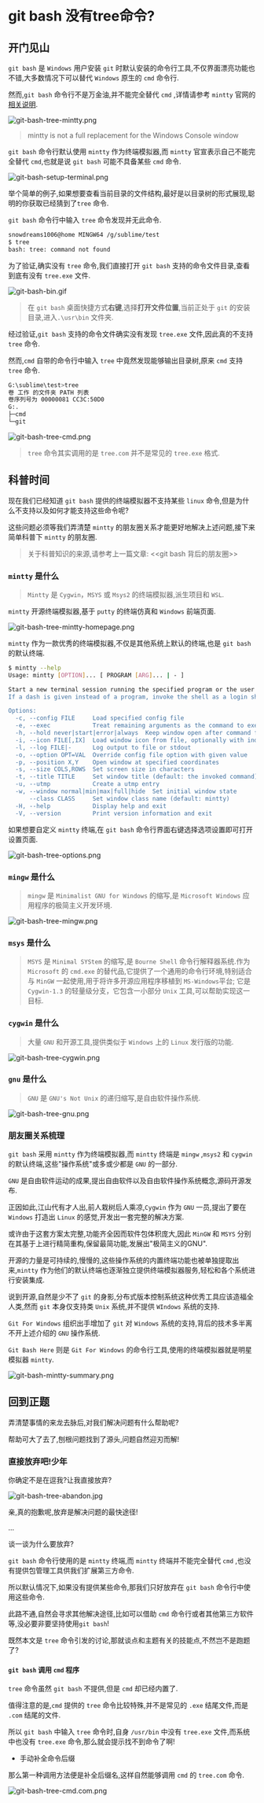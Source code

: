 # git bash 没有tree命令?

## 开门见山

`git bash` 是 `Windows` 用户安装 `git` 时默认安装的命令行工具,不仅界面漂亮功能也不错,大多数情况下可以替代 `Windows` 原生的 `cmd` 命令行.

然而,`git bash` 命令行不是万金油,并不能完全替代 `cmd` ,详情请参考 `mintty` 官网的[相关说明](https://mintty.github.io/#Compatibility).

![git-bash-tree-mintty.png](../images/git-bash-tree-mintty.png)

> mintty is not a full replacement for the Windows Console window

`git bash` 命令行默认使用 `mintty` 作为终端模拟器,而 `mintty` 官宣表示自己不能完全替代 `cmd`,也就是说 `git bash` 可能不具备某些 `cmd` 命令.

![git-bash-setup-terminal.png](../images/git-bash-setup-terminal.png)

举个简单的例子,如果想要查看当前目录的文件结构,最好是以目录树的形式展现,聪明的你获取已经猜到了`tree` 命令.

`git bash` 命令行中输入 `tree` 命令发现并无此命令.

```bash
snowdreams1006@home MINGW64 /g/sublime/test
$ tree
bash: tree: command not found
```

为了验证,确实没有 `tree` 命令,我们直接打开 `git bash` 支持的命令文件目录,查看到底有没有 `tree.exe` 文件.

![git-bash-bin.gif](../images/git-bash-bin.gif)

> 在 `git bash` 桌面快捷方式**右键**,选择**打开文件位置**,当前正处于 `git` 的安装目录,进入`.\usr\bin` 文件夹.

经过验证,`git bash` 支持的命令文件确实没有发现 `tree.exe` 文件,因此真的不支持 `tree` 命令.

然而,`cmd` 自带的命令行中输入 `tree` 中竟然发现能够输出目录树,原来 `cmd` 支持 `tree` 命令.

```bash
G:\sublime\test>tree
卷 工作 的文件夹 PATH 列表
卷序列号为 00000081 CC3C:50D0
G:.
├─cmd
└─git
```

![git-bash-tree-cmd.png](../images/git-bash-tree-cmd.png)

> `tree` 命令其实调用的是 `tree.com` 并不是常见的 `tree.exe` 格式.

## 科普时间

现在我们已经知道 `git bash` 提供的终端模拟器不支持某些 `linux` 命令,但是为什么不支持以及如何才能支持这些命令呢?


这些问题必须等我们弄清楚 `mintty` 的朋友圈关系才能更好地解决上述问题,接下来简单科普下 `mintty` 的朋友圈.

> 关于科普知识的来源,请参考上一篇文章: <<git bash 背后的朋友圈>>

### `mintty` 是什么

> `Mintty` 是 `Cygwin`，`MSYS` 或 `Msys2` 的终端模拟器,派生项目和 `WSL`.

`mintty` 开源终端模拟器,基于 `putty` 的终端仿真和 `Windows` 前端页面.

![git-bash-tree-mintty-homepage.png](../images/git-bash-tree-mintty-homepage.png)

`mintty` 作为一款优秀的终端模拟器,不仅是其他系统上默认的终端,也是 `git bash` 的默认终端.

```bash
$ mintty --help
Usage: mintty [OPTION]... [ PROGRAM [ARG]... | - ]

Start a new terminal session running the specified program or the user's shell.
If a dash is given instead of a program, invoke the shell as a login shell.

Options:
  -c, --config FILE     Load specified config file
  -e, --exec            Treat remaining arguments as the command to execute
  -h, --hold never|start|error|always  Keep window open after command finishes
  -i, --icon FILE[,IX]  Load window icon from file, optionally with index
  -l, --log FILE|-      Log output to file or stdout
  -o, --option OPT=VAL  Override config file option with given value
  -p, --position X,Y    Open window at specified coordinates
  -s, --size COLS,ROWS  Set screen size in characters
  -t, --title TITLE     Set window title (default: the invoked command)
  -u, --utmp            Create a utmp entry
  -w, --window normal|min|max|full|hide  Set initial window state
      --class CLASS     Set window class name (default: mintty)
  -H, --help            Display help and exit
  -V, --version         Print version information and exit
```

如果想要自定义 `mintty` 终端,在 `git bash` 命令行界面右键选择选项设置即可打开设置页面.

![git-bash-tree-options.png](../images/git-bash-tree-options.png)

### `mingw` 是什么

> `mingw` 是 `Minimalist GNU for Windows` 的缩写,是 `Microsoft Windows` 应用程序的极简主义开发环境.

![git-bash-tree-mingw.png](../images/git-bash-tree-mingw.png)

### `msys` 是什么

> `MSYS` 是 `Minimal SYStem` 的缩写,是 `Bourne Shell` 命令行解释器系统.作为 `Microsoft` 的 `cmd.exe` 的替代品,它提供了一个通用的命令行环境,特别适合与 `MinGW` 一起使用,用于将许多开源应用程序移植到 `MS-Windows`平台; 它是 `Cygwin-1.3` 的轻量级分支，它包含一小部分 `Unix` 工具,可以帮助实现这一目标.

### `cygwin` 是什么

> 大量 `GNU` 和开源工具,提供类似于 `Windows` 上的 `Linux` 发行版的功能.

![git-bash-tree-cygwin.png](../images/git-bash-tree-cygwin.png)

### `gnu` 是什么

> `GNU` 是 `GNU's Not Unix` 的递归缩写,是自由软件操作系统. 

![git-bash-tree-gnu.png](../images/git-bash-tree-gnu.png)

### 朋友圈关系梳理

`git bash` 采用 `mintty` 作为终端模拟器,而 `mintty` 终端是 `mingw` ,`msys2` 和 `cygwin`的默认终端,这些"操作系统"或多或少都是 `GNU` 的一部分.

`GNU` 是自由软件运动的成果,提出自由软件以及自由软件操作系统概念,源码开源发布.

正因如此,江山代有才人出,前人栽树后人乘凉,`Cygwin` 作为 `GNU` 一员,提出了要在 `Windows` 打造出 `Linux` 的感觉,开发出一套完整的解决方案.

或许由于这套方案太完整,功能齐全因而软件包体积庞大,因此 `MinGW` 和 `MSYS` 分别在其基于上进行精简重构,保留最简功能,发展出"极简主义的GNU".

开源的力量是可持续的,慢慢的,这些操作系统的内置终端功能也被单独提取出来,`mintty` 作为他们的默认终端也逐渐独立提供终端模拟器服务,轻松和各个系统进行安装集成.

说到开源,自然是少不了 `git` 的身影,分布式版本控制系统这种优秀工具应该造福全人类,然而 `git` 本身仅支持类 `Unix` 系统,并不提供 `WIndows` 系统的支持.

`Git For Windows` 组织出手增加了 `git` 对 `Windows` 系统的支持,背后的技术多半离不开上述介绍的 `GNU` 操作系统.

`Git Bash Here` 则是 `Git For Windows` 的命令行工具,使用的终端模拟器就是明星模拟器 `mintty`.

![git-bash-mintty-summary.png](../images/git-bash-mintty-summary.png)

## 回到正题

弄清楚事情的来龙去脉后,对我们解决问题有什么帮助呢?

帮助可大了去了,刨根问题找到了源头,问题自然迎刃而解!

### 直接放弃吧!少年

你确定不是在逗我?让我直接放弃?

![git-bash-tree-abandon.jpg](../images/git-bash-tree-abandon.jpg)

亲,真的抱歉呢,放弃是解决问题的最快途径!

...

谈一谈为什么要放弃?

`git bash` 命令行使用的是 `mintty` 终端,而 `mintty` 终端并不能完全替代 `cmd` ,也没有提供包管理工具供我们扩展第三方命令.

所以默认情况下,如果没有提供某些命令,那我们只好放弃在 `git bash` 命令行中使用这些命令.

此路不通,自然会寻求其他解决途径,比如可以借助 `cmd` 命令行或者其他第三方软件等,没必要非要坚持使用`git bash`!

既然本文是 `tree` 命令引发的讨论,那就谈点和主题有关的技能点,不然岂不是跑题了?

#### `git bash` 调用 `cmd` 程序 
 
`tree` 命令虽然 `git bash` 不提供,但是 `cmd` 却已经内置了.

值得注意的是,`cmd` 提供的 `tree` 命令比较特殊,并不是常见的 `.exe` 结尾文件,而是 `.com` 结尾的文件.

所以 `git bash` 中输入 `tree` 命令时,自身 `/usr/bin` 中没有 `tree.exe` 文件,而系统中也没有 `tree.exe` 命令,那么就会提示找不到命令了啊!

- 手动补全命令后缀

那么第一种调用方法便是补全后缀名,这样自然能够调用 `cmd` 的 `tree.com` 命令.

![git-bash-tree-cmd.com.png](../images/git-bash-tree-cmd.com.png)



